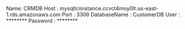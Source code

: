 
Name: CRMDB
Host : mysqltciinstance.ccvct4moy0lt.us-east-1.rds.amazonaws.com
Port : 3306
DatabaseName : CustomerDB
User : ********
Password : ********
